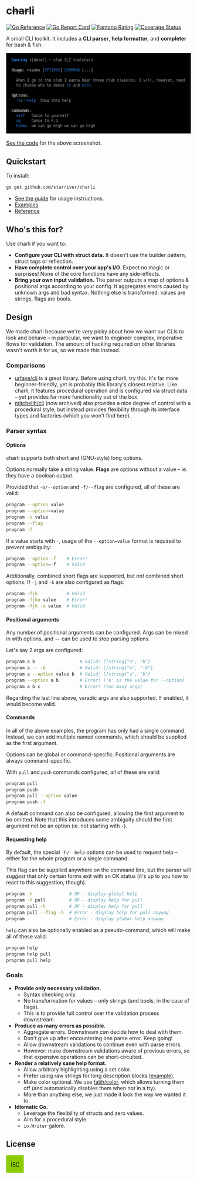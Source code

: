# c~~har~~li

[![Go Reference](https://pkg.go.dev/badge/github.com/starriver/charli.svg)](https://pkg.go.dev/github.com/starriver/charli)
[![Go Report Card](https://goreportcard.com/badge/github.com/starriver/charli)](https://goreportcard.com/report/github.com/starriver/charli)
[![Fantano Rating](https://img.shields.io/badge/fantano-10-purple
)](https://youtu.be/bLJ-zfBmChA)
[![Coverage Status](https://coveralls.io/repos/github/starriver/charli/badge.svg?branch=main)](https://coveralls.io/github/starriver/charli?branch=main)

A small CLI toolkit. It includes a **CLI parser**, **help formatter**, and **completer** for bash & fish.

![Screenshot](./.images/example.png)

[See the code](./examples/readme/) for the above screenshot.

## Quickstart

To install:

```sh
go get github.com/starriver/charli
```

- [See the guide](./docs/guide.md) for usage instructions.
- [Examples](./examples)
- [Reference](https://pkg.go.dev/github.com/starriver/charli)

## Who's this for?

Use charli if you want to:

- **Configure your CLI with struct data.** It doesn't use the builder pattern, struct tags or reflection.
- **Have complete control over your app's I/O**. Expect no magic or surprises! None of the core functions have any side-effects.
- **Bring your own input validation.** The parser outputs a map of options & positional args according to your config. It aggregates errors caused by unknown args and bad syntax. Nothing else is transformed: values are strings, flags are bools.

## Design

We made charli because we're very picky about how we want our CLIs to look and behave – in particular, we want to engineer complex, imperative flows for validation. The amount of hacking required on other libraries wasn't worth it for us, so we made this instead.

### Comparisons

- [urfave/cli](https://github.com/urfave/cli) is a great library. Before using charli, try this. It's far more beginner-friendly, yet is probably this library's closest relative. Like charli, it features procedural operation and is configured via struct data – yet provides far more functionality out of the box.
- [mitchellh/cli](https://github.com/mitchellh/cli) (now archived) also provides a nice degree of control with a procedural style, but instead provides flexibility through its interface types and factories (which you won't find here).

### Parser syntax

#### Options

charli supports both short and (GNU-style) long options.

Options normally take a string value. **Flags** are options without a value – ie. they have a boolean output.

Provided that `-o/--option` and `-f/--flag` are configured, all of these are valid:

```sh
program --option value
program --option=value
program -o value
program --flag
program -f
```

If a value starts with `-`, usage of the `--option=value` format is required to prevent ambiguity:

```sh
program --option -f    # Error!
program --option=-f    # Valid
```

Additionally, combined short flags are supported, but *not* combined short options. If `-j` and `-k` are also configured as flags:

```sh
program -fjk           # Valid
program -fjko value    # Error!
program -fjk -o value  # Valid
```

#### Positional arguments

Any number of positional arguments can be configured. Args can be mixed in with options, and `--` can be used to stop parsing options.

Let's say 2 args are configured:

```sh
program a b                 # Valid: []string{"a", "b"}
program a -- -b             # Valid: []string{"a", "-b"}
program a --option value b  # Valid: []string{"a", "b"}
program --option a b        # Error! ('a' is the value for --option)
program a b c               # Error! (too many args)
```

Regarding the last line above, varadic args are also supported. If enabled, it would become valid.

#### Commands

In all of the above examples, the program has only had a single command. Instead, we can add multiple named commands, which should be supplied as the first argument.

Options can be global or command-specific. Positional arguments are always command-specific.

With `pull` and `push` commands configured, all of these are valid:

```sh
program pull
program push
program pull --option value
program push -f
```

A default command can also be configured, allowing the first argument to be omitted. Note that this introduces some ambiguity should the first argument not be an option (ie. not starting with `-`).

#### Requesting help

By default, the special `-h/--help` options can be used to request help – either for the whole program or a single command.

This flag can be supplied anywhere on the command line, but the parser will *suggest* that only certain forms exit with an OK status (it's up to you how to react to this suggestion, though).

```sh
program -h              # OK - display global help
program -h pull         # OK - display help for pull
program pull -h         # OK - display help for pull
program pull --flag -h  # Error - display help for pull anyway
program                 # Error - display global help anyway
```

`help` can also be optionally enabled as a pseudo-command, which will make all of these valid:

```sh
program help
program help pull
program pull help
```

### Goals

- **Provide only necessary validation.**
	- Syntax checking only.
	- No transformation for values – only strings (and bools, in the case of flags).
	- This is to provide full control over the validation process downstream.
- **Produce as many errors as possible.**
	- Aggregate errors. Downstream can decide how to deal with them.
	- Don't give up after encountering one parse error. Keep going!
	- Allow downstream validations to continue even with parse errors.
	- However: make downstream validations aware of previous errors, so that expensive operations can be short-circuited.
- **Render a relatively sane help format.**
	- Allow arbitrary highlighting using a set color.
	- Prefer using raw strings for long description blocks [(example)](./examples/options/main.go).
	- Make color optional. We use [fatih/color](https://github.com/fatih/color), which allows turning them off (and automatically disables them when not in a tty).
	- More than anything else, we just made it look the way we wanted it to.
- **Idiomatic Go.**
	- Leverage the flexibility of structs and zero values.
	- Aim for a procedural style.
	- `io.Writer` galore.

## License

[![ISC](./.images/license.jpg)](./LICENSE)
